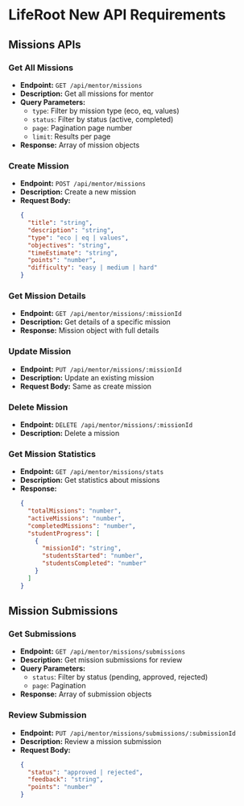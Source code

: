 
# LifeRoot New API Requirements

## Missions APIs

### Get All Missions
- **Endpoint:** `GET /api/mentor/missions`
- **Description:** Get all missions for mentor
- **Query Parameters:**
  - `type`: Filter by mission type (eco, eq, values)
  - `status`: Filter by status (active, completed)
  - `page`: Pagination page number
  - `limit`: Results per page
- **Response:** Array of mission objects

### Create Mission
- **Endpoint:** `POST /api/mentor/missions`
- **Description:** Create a new mission
- **Request Body:**
  ```json
  {
    "title": "string",
    "description": "string",
    "type": "eco | eq | values",
    "objectives": "string",
    "timeEstimate": "string",
    "points": "number",
    "difficulty": "easy | medium | hard"
  }
  ```

### Get Mission Details
- **Endpoint:** `GET /api/mentor/missions/:missionId`
- **Description:** Get details of a specific mission
- **Response:** Mission object with full details

### Update Mission
- **Endpoint:** `PUT /api/mentor/missions/:missionId`
- **Description:** Update an existing mission
- **Request Body:** Same as create mission

### Delete Mission
- **Endpoint:** `DELETE /api/mentor/missions/:missionId`
- **Description:** Delete a mission

### Get Mission Statistics
- **Endpoint:** `GET /api/mentor/missions/stats`
- **Description:** Get statistics about missions
- **Response:**
  ```json
  {
    "totalMissions": "number",
    "activeMissions": "number",
    "completedMissions": "number",
    "studentProgress": [
      {
        "missionId": "string",
        "studentsStarted": "number",
        "studentsCompleted": "number"
      }
    ]
  }
  ```

## Mission Submissions

### Get Submissions
- **Endpoint:** `GET /api/mentor/missions/submissions`
- **Description:** Get mission submissions for review
- **Query Parameters:**
  - `status`: Filter by status (pending, approved, rejected)
  - `page`: Pagination
- **Response:** Array of submission objects

### Review Submission
- **Endpoint:** `PUT /api/mentor/missions/submissions/:submissionId`
- **Description:** Review a mission submission
- **Request Body:**
  ```json
  {
    "status": "approved | rejected",
    "feedback": "string",
    "points": "number"
  }
  ```
